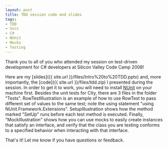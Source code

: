 ```yaml
---
layout: post
title: TDD session code and slides
tags:
- TDD
- Svcc
- C#
- NUnit
- Mocks
- Testing
---
```


Thank you to all of you who attended my session on test-driven development for C# developers at Silicon Valley Code Camp 2008!

Here are my [slides]({{ site.url }}/files/Intro%20to%20TDD.pptx) and, more importantly, the [code]({{ site.url }}/files/tdd.zip) I presented during the session. In order to get it to work, you will need to install [NUnit](http://www.nunit.org) on your machine first. Besides the unit tests for City, there are 3 files in the folder "Tests". RowTestIllustration is an example of how to use RowTest to pass different set of values to the same test; note the using statement "using NUnit.Framework.Extensions". SetupIllustration shows how the method marked "SetUp" runs before each test method is executed. Finally, "MockIllustration" shows how you can use mocks to easily create instances that satisfy an interface, and verify that the class you are testing conforms to a specified behavior when interacting with that interface.

That's it! Let me know if you have questions or feedback. 
